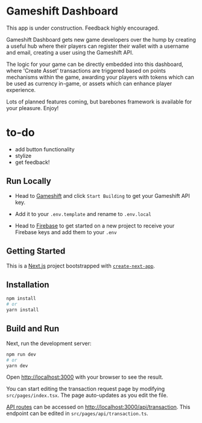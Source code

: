 # Gameshift Dashboard

This app is under construction. Feedback highly encouraged.

Gameshift Dashboard gets new game developers over the hump by creating a useful hub where their players can register their wallet with a username and email, creating a user using the Gameshift API. 

The logic for your game can be directly embedded into this dashboard, where 'Create Asset' transactions are triggered based on points mechanisms within the game, awarding your players with tokens which can be used as currency in-game, or assets which can enhance player experience. 

Lots of planned features coming, but barebones framework is available for your pleasure. Enjoy!

# to-do

  - add button functionality
  - stylize
  - get feedback!

## Run Locally

- Head to [Gameshift](https://gameshift.solanalabs.com/) and click `Start Building` to get your Gameshift API key. 

- Add it to your `.env.template` and rename to `.env.local`

- Head to [Firebase](https://firebase.google.com/) to get started on a new project to receive your Firebase keys and add them to your `.env`

## Getting Started

This is a [Next.js](https://nextjs.org/) project bootstrapped with [`create-next-app`](https://github.com/vercel/next.js/tree/canary/packages/create-next-app).

## Installation

```bash
npm install
# or
yarn install
```

## Build and Run

Next, run the development server:

```bash
npm run dev
# or
yarn dev
```

Open [http://localhost:3000](http://localhost:3000) with your browser to see the result.

You can start editing the transaction request page by modifying `src/pages/index.tsx`. The page auto-updates as you edit the file.

[API routes](https://nextjs.org/docs/api-routes/introduction) can be accessed on [http://localhost:3000/api/transaction](http://localhost:3000/api/transaction). This endpoint can be edited in `src/pages/api/transaction.ts`.

